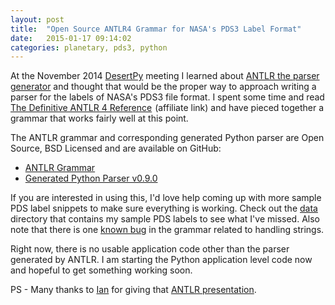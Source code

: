 ```yaml
---
layout: post
title:  "Open Source ANTLR4 Grammar for NASA's PDS3 Label Format"
date:   2015-01-17 09:14:02
categories: planetary, pds3, python
---
```


At the November 2014 [DesertPy](http://desertpy.com) meeting I learned
about [ANTLR the parser generator](http://www.antlr.org/) and thought 
that would be the proper way to approach writing a parser for the labels
of NASA's PDS3 file format.  I spent some time and read <a
href="http://www.amazon.com/gp/product/1934356999/ref=as_li_tl?ie=UTF8&camp=1789&creative=390957&creativeASIN=1934356999&linkCode=as2&tag=uberhipcom-20&linkId=XLNAY4K5CBVP35GF">The
Definitive ANTLR 4 Reference</a><img
src="http://ir-na.amazon-adsystem.com/e/ir?t=uberhipcom-20&l=as2&o=1&a=1934356999"
width="1" height="1" border="0" alt="" style="border:none !important;
margin:0px !important;" /> (affiliate link) and have pieced together a
grammar that works fairly well at this point.

The ANTLR grammar and corresponding generated Python parser are Open
Source, BSD Licensed and are available on GitHub:

* [ANTLR Grammar](https://github.com/godber/pds3_grammar/)
* [Generated Python Parser v0.9.0](https://github.com/godber/pds3_grammar/releases/download/v0.9.0/pds3_python-v0.9.0.tar.gz)

If you are interested in using this, I'd love help coming up with more
sample PDS label snippets to make sure everything is working.  Check out
the [data](https://github.com/godber/pds3_grammar/tree/master/antlr_grammar/data)
directory that contains my sample PDS labels to see what I've missed.  Also note
that there is one [known bug](https://github.com/godber/pds3_grammar/issues/2)
in the grammar related to handling strings.

Right now, there is no usable application code other than the parser
generated by ANTLR.  I am starting the Python application level code now
and hopeful to get something working soon.

PS - Many thanks to [Ian](https://ianpreston.io/) for giving that [ANTLR
presentation](https://ianpreston.io/talks/a4talk/#/).
